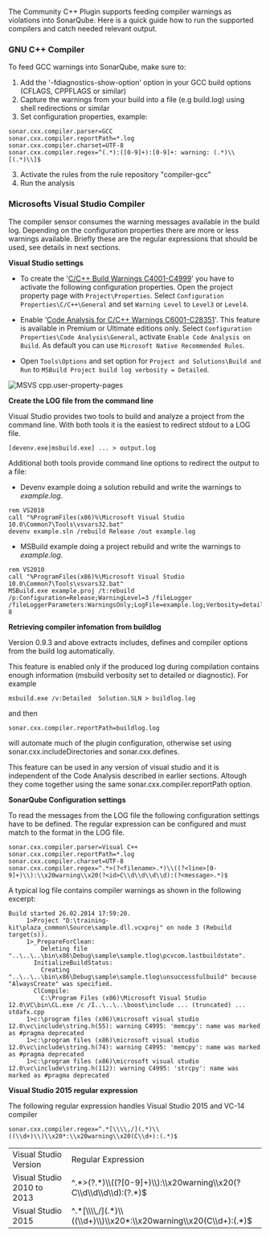 The Community C++ Plugin supports feeding compiler warnings as violations into SonarQube. Here is a quick guide how to run the supported compilers and catch needed relevant output.

### GNU C++ Compiler
To feed GCC warnings into SonarQube, make sure to:

1. Add the '-fdiagnostics-show-option' option in your GCC build options (CFLAGS, CPPFLAGS or similar)
2. Capture the warnings from your build into a file (e.g build.log) using shell redirections or similar
3. Set configuration properties, example:
```
sonar.cxx.compiler.parser=GCC
sonar.cxx.compiler.reportPath=*.log
sonar.cxx.compiler.charset=UTF-8
sonar.cxx.compiler.regex=^(.*):([0-9]+):[0-9]+: warning: (.*)\\[(.*)\\]$
```
3. Activate the rules from the rule repository "compiler-gcc"
4. Run the analysis

### Microsofts Visual Studio Compiler

The compiler sensor consumes the warning messages available in the build log. Depending on the configuration properties there are more or less warnings available. Briefly these are the regular expressions that should be used, see details in next sections.

<table>
<tr>
<td>Visual Studio Version</td>
<td>Regular Expression</td>
</tr>

<tr>
<td>Visual Studio 2010 to 2013</td>
<td>^.*>(?<filename>.*)\\((?<line>[0-9]+)\\):\\x20warning\\x20(?<id>C\\d\\d\\d\\d):(?<message>.*)$</td>
</tr>
<tr>
<td>Visual Studio 2015</td>
<td>^.*[\\\\,/](.*)\\((\\d+)\\)\\x20*:\\x20warning\\x20(C\\d+):(.*)$</td>
</tr>


**Visual Studio settings**

* To create the '[C/C++ Build Warnings C4001-C4999](http://msdn.microsoft.com/en-us/library/8x5x43k7.aspx)' you have to activate the following configuration properties. Open the project property page with ```Project\Properties```. Select ```Configuration Properties\C/C++\General``` and set ```Warning Level``` to ```Level3``` or ```Level4```.

* Enable '[Code Analysis for C/C++ Warnings C6001-C28351](http://msdn.microsoft.com/en-us/library/a5b9aa09.aspx)'. This feature is available in Premium or Ultimate editions only. Select ```Configuration Properties\Code Analysis\General```, activate ```Enable Code Analysis on Build```. As default you can use ```Microsoft Native Recommended Rules```.

* Open ```Tools\Options``` and set option for ```Project and Solutions\Build and Run``` to ```MSBuild Project build log verbosity = Detailed```.

![MSVS cpp.user-property-pages](https://cloud.githubusercontent.com/assets/2315215/3085369/b7b3f4d4-e50f-11e3-8e9e-6d1712db1320.PNG)

**Create the LOG file from the command line**

Visual Studio provides two tools to build and analyze a project from the command line. With both tools it is the easiest to redirect stdout to a LOG file.

```
[devenv.exe|msbuild.exe] ... > output.log
```

Additional both tools provide command line options to redirect the output to a file:


* Devenv example doing a solution rebuild and write the warnings to *example.log*.

```
rem VS2010
call "%ProgramFiles(x86)%\Microsoft Visual Studio 10.0\Common7\Tools\vsvars32.bat"
devenv example.sln /rebuild Release /out example.log

```

* MSBuild example doing a project rebuild and write the warnings to *example.log*.
```
rem VS2010
call "%ProgramFiles(x86)%\Microsoft Visual Studio 10.0\Common7\Tools\vsvars32.bat"
MSBuild.exe example.proj /t:rebuild /p:Configuration=Release;WarningLevel=3 /fileLogger /fileLoggerParameters:WarningsOnly;LogFile=example.log;Verbosity=detailed;Encoding=UTF-8

```
**Retrieving compiler infomation from buildlog**

Version 0.9.3 and above extracts includes, defines and compiler options from the build log automatically.

This feature is enabled only if the produced log during compilation contains enough information (msbuild verbosity set to detailed or diagnostic). For example
   
```
msbuild.exe /v:Detailed  Solution.SLN > buildlog.log
```

and then

```
sonar.cxx.compiler.reportPath=buildlog.log
```

will automate much of the plugin configuration, otherwise set using sonar.cxx.includeDirectories and sonar.cxx.defines.

This feature can be used in any version of visual studio and  it is independent of the Code Analysis described in earlier sections. Altough they come together using the same sonar.cxx.compiler.reportPath option.

**SonarQube Configuration settings**

To read the messages from the LOG file the following configuration settings have to be defined. The regular expression can be configured and must match to the format in the LOG file.

```
sonar.cxx.compiler.parser=Visual C++
sonar.cxx.compiler.reportPath=*.log
sonar.cxx.compiler.charset=UTF-8
sonar.cxx.compiler.regex=^.*>(?<filename>.*)\\((?<line>[0-9]+)\\):\\x20warning\\x20(?<id>C\\d\\d\\d\\d):(?<message>.*)$
```

A typical log file contains compiler warnings as shown in the following excerpt:
```
Build started 26.02.2014 17:59:20.
     1>Project "D:\training-kit\plaza_common\Source\sample.dll.vcxproj" on node 3 (Rebuild target(s)).
     1>_PrepareForClean:
         Deleting file "..\..\..\bin\x86\Debug\sample\sample.tlog\pcvcom.lastbuildstate".
       InitializeBuildStatus:
         Creating "..\..\..\bin\x86\Debug\sample\sample.tlog\unsuccessfulbuild" because "AlwaysCreate" was specified.
       ClCompile:
         C:\Program Files (x86)\Microsoft Visual Studio 12.0\VC\bin\CL.exe /c /I..\..\..\boost\include ... (truncated) ...  stdafx.cpp
     1>c:\program files (x86)\microsoft visual studio 12.0\vc\include\string.h(55): warning C4995: 'memcpy': name was marked as #pragma deprecated
     1>c:\program files (x86)\microsoft visual studio 12.0\vc\include\string.h(74): warning C4995: 'memcpy': name was marked as #pragma deprecated
     1>c:\program files (x86)\microsoft visual studio 12.0\vc\include\string.h(112): warning C4995: 'strcpy': name was marked as #pragma deprecated
```

**Visual Studio 2015 regular expression**

The following regular expression handles Visual Studio 2015 and VC-14 compiler

```
sonar.cxx.compiler.regex=^.*[\\\\,/](.*)\\((\\d+)\\)\\x20*:\\x20warning\\x20(C\\d+):(.*)$
```

